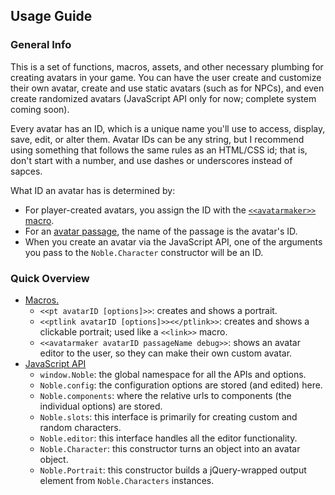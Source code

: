 ## Usage Guide

### General Info
This is a set of functions, macros, assets, and other necessary plumbing for creating avatars in your game.  You can have the user create and customize their own avatar, create and use static avatars (such as for NPCs), and even create randomized avatars (JavaScript API only for now; complete system coming soon).

Every avatar has an ID, which is a unique name you'll use to access, display, save, edit, or alter them.  Avatar IDs can be any string, but I recommend using something that follows the same rules as an HTML/CSS id; that is, don't start with a number, and use dashes or underscores instead of sapces.

What ID an avatar has is determined by:
* For player-created avatars, you assign the ID with the [`<<avatarmaker>>` macro](5-Macros.md).
* For an [avatar passage](6-Avatar-Passages.md), the name of the passage is the avatar's ID.
* When you create an avatar via the JavaScript API, one of the arguments you pass to the `Noble.Character` constructor will be an ID.

### Quick Overview
* [Macros.](5-Macros.md)
    * `<<pt avatarID [options]>>`: creates and shows a portrait.
    * `<<ptlink avatarID [options]>><</ptlink>>`: creates and shows a clickable portrait; used like a `<<link>>` macro.
    * `<<avatarmaker avatarID passageName debug>>`: shows an avatar editor to the user, so they can make their own custom avatar.
* [JavaScript API](7-JavaScript-API.md)
    * `window.Noble`: the global namespace for all the APIs and options.
    * `Noble.config`: the configuration options are stored (and edited) here.
    * `Noble.components`: where the relative urls to components (the individual options) are stored.
    * `Noble.slots`: this interface is primarily for creating custom and random characters.
    * `Noble.editor`: this interface handles all the editor functionality.
    * `Noble.Character`: this constructor turns an object into an avatar object.
    * `Noble.Portrait`: this constructor builds a jQuery-wrapped output element from `Noble.Characters` instances.
    